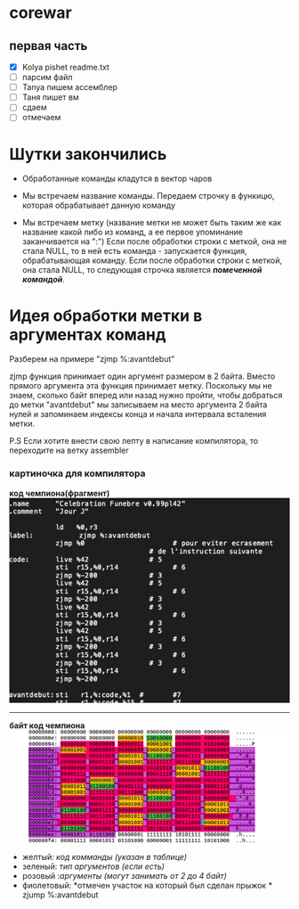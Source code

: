 # corewar
## первая часть
- [X] Kolya pishet readme.txt
- [ ] парсим файл
- [ ] Tanya пишем ассемблер
- [ ] Таня пишет вм
- [ ] сдаем
- [ ] отмечаем

# Шутки закончились
- Обработанные команды кладутся в вектор чаров
- Мы встречаем название команды. Передаем строчку в функицю, которая обрабатывает данную команду

- Мы встречаем метку (название метки не может быть таким же как название какой либо из команд, а ее первое упоминание заканчивается на ":")
Если после обработки строки с меткой, она не стала NULL, то в ней есть команда - запускается функция, обрабатывающая команду.
Если после обработки строки с меткой, она стала NULL, то следующая строчка является ***помеченной командой***.

# Идея обработки метки в аргументах команд
Разберем на примере "zjmp %:avantdebut"

zjmp функция принимает один аргумент размером в 2 байта. Вместо прямого аргумента эта функция принимает метку. Поскольку мы не знаем, сколько байт вперед или назад нужно пройти, чтобы добраться до метки  "avantdebut" мы записываем на место аргумента 2 байта нулей и запоминаем индексы конца и начала интервала всталения метки.



P.S Если хотите внести свою лепту в написание компилятора, то переходите на ветку assembler

### картиночка для компилятора
__код чемпиона(фрагмент)__
![champion code](champion_code.png)
***
__байт код чемпиона__
![byte code](corewar_byte_code.png) 
- желтый: *код комманды (указан в таблице)*
- зеленый: *тип аргументов (если есть)*
- розовый :*аргументы (могут занимать от 2 до 4 байт)*
- фиолетовый: *отмечен участок на который был сделан прыжок * zjump %:avantdebut 
